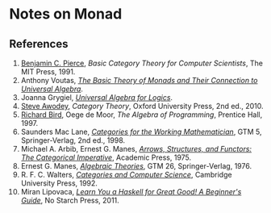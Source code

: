 # Notes on Monad

##  References
1. [Benjamin C. Pierce](http://www.cis.upenn.edu/~bcpierce/), _Basic Category Theory for Computer Scientists_, The MIT Press, 1991.
1. Anthony Voutas, _[The Basic Theory of Monads and Their Connection to Universal Algebra](http://courses.cecs.anu.edu.au/courses/CS_PROJECTS/12S1/Reports/Anthony_Voutas_Report.pdf)_.
1. Joanna Grygiel, _[Universal Algebra for Logics](http://www.uni-log.org/joana.pdf)_.
1. [Steve Awodey](http://www.andrew.cmu.edu/user/awodey/), _Category Theory_, Oxford University Press, 2nd ed., 2010.
1. [Richard Bird](http://www.cs.ox.ac.uk/richard.bird/), Oege de Moor, _The Algebra of Programming_, Prentice Hall, 1997.
1. Saunders Mac Lane, _[Categories for the Working Mathematician](https://link.springer.com/book/10.1007/978-1-4757-4721-8)_, GTM 5, Springer-Verlag, 2nd ed., 1998.
1. Michael A. Arbib, Ernest G. Manes, _[Arrows, Structures, and Functors: The Categorical Imperative](https://www.amazon.com/Arrows-Structures-Functors-Categorical-Imperative/dp/0120590603)_, Academic Press, 1975.
1. Ernest G. Manes, _[Algebraic Theories](http://www.springer.com/gp/book/9781461298625)_, GTM 26, Springer-Verlag, 1976.
1. R. F. C. Walters, _[Categories and Computer Science](https://www.cambridge.org/core/books/categories-and-computer-science/203EBBEE29BEADB035C9DD80191E67B1)_, Cambridge University Press, 1992.
1. Miran Lipovaca, _[Learn You a Haskell for Great Good! A Beginner's Guide](http://learnyouahaskell.com/)_, No Starch Press, 2011.
